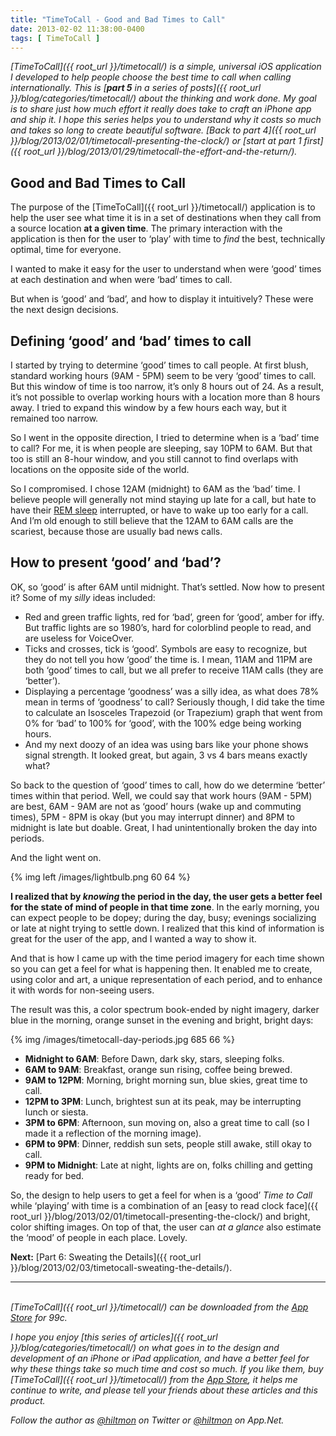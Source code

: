 ```yaml
---
title: "TimeToCall - Good and Bad Times to Call"
date: 2013-02-02 11:38:00-0400
tags: [ TimeToCall ]
---
```


*[TimeToCall]({{ root_url }}/timetocall/) is a simple, universal iOS application I developed to help people choose the best time to call when calling internationally. This is [**part 5** in a series of posts]({{ root_url }}/blog/categories/timetocall/) about the thinking and work done. My goal is to share just how much effort it really does take to craft an iPhone app and ship it. I hope this series helps you to understand why it costs so much and takes so long to create beautiful software. [Back to part 4]({{ root_url }}/blog/2013/02/01/timetocall-presenting-the-clock/) or [start at part 1 first]({{ root_url }}/blog/2013/01/29/timetocall-the-effort-and-the-return/).*

## Good and Bad Times to Call

The purpose of the [TimeToCall]({{ root_url }}/timetocall/) application is to help the user see what time it is in a set of destinations when they call from a source location **at a given time**. The primary interaction with the application is then for the user to ‘play’ with time to *find* the best, technically optimal, time for everyone.

I wanted to make it easy for the user to understand when were ‘good’ times at each destination and when were ‘bad’ times to call.

But when is ‘good’ and ‘bad’, and how to display it intuitively? These were the next design decisions.

## Defining ‘good’ and ‘bad’ times to call

I started by trying to determine ‘good’ times to call people. At first blush, standard working hours (9AM - 5PM) seem to be very ‘good’ times to call. But this window of time is too narrow, it’s only 8 hours out of 24. As a result, it’s not possible to overlap working hours with a location more than 8 hours away. I tried to expand this window by a few hours each way, but it remained too narrow.

So I went in the opposite direction, I tried to determine when is a ‘bad’ time to call? For me, it is when people are sleeping, say 10PM to 6AM. But that too is still an 8-hour window, and you still cannot to find overlaps with locations on the opposite side of the world. 

So I compromised. I chose 12AM (midnight) to 6AM as the ‘bad’ time. I believe people will generally not mind staying up late for a call, but hate to have their [REM sleep](http://en.wikipedia.org/wiki/Rapid_eye_movement_sleep) interrupted, or have to wake up too early for a call. And I’m old enough to still believe that the 12AM to 6AM calls are the scariest, because those are usually bad news calls.

## How to present ‘good’ and ‘bad’?

OK, so ‘good’ is after 6AM until midnight. That’s settled. Now how to present it? Some of my *silly* ideas included:

* Red and green traffic lights, red for ‘bad’, green for ‘good’, amber for iffy. But traffic lights are so 1980’s, hard for colorblind people to read, and are useless for VoiceOver.
* Ticks and crosses, tick is ‘good’. Symbols are easy to recognize, but they do not tell you how ‘good’ the time is. I mean, 11AM and 11PM are both ‘good’ times to call, but we all prefer to receive 11AM calls (they are ‘better’).
* Displaying a percentage ‘goodness’ was a silly idea, as what does 78% mean in terms of ‘goodness’ to call? Seriously though, I did take the time to calculate an Isosceles Trapezoid (or Trapezium) graph that went from 0% for ‘bad’ to 100% for ‘good’, with the 100% edge being working hours.
* And my next doozy of an idea was using bars like your phone shows signal strength. It looked great, but again, 3 vs 4 bars means exactly what?

So back to the question of ‘good’ times to call, how do we determine ‘better’ times within that period. Well, we could say that work hours (9AM - 5PM) are best, 6AM - 9AM are not as ‘good’ hours (wake up and commuting times), 5PM - 8PM is okay (but you may interrupt dinner) and 8PM to midnight is late but doable. Great, I had unintentionally broken the day into periods.

And the light went on.

{% img left /images/lightbulb.png 60 64 %}

**I realized that by *knowing* the period in the day, the user gets a better feel for the state of mind of people in that time zone**. In the early morning, you can expect people to be dopey; during the day, busy; evenings socializing or late at night trying to settle down. I realized that this kind of information is great for the user of the app, and I wanted a way to show it.

And that is how I came up with the time period imagery for each time shown so you can get a feel for what is happening then. It enabled me to create, using color and art, a unique representation of each period, and to enhance it with words for non-seeing users.

The result was this, a color spectrum book-ended by night imagery, darker blue in the morning, orange sunset in the evening and bright, bright days:

{% img /images/timetocall-day-periods.jpg 685 66 %}

* **Midnight to 6AM**: Before Dawn, dark sky, stars, sleeping folks.
* **6AM to 9AM**: Breakfast, orange sun rising, coffee being brewed.
* **9AM to 12PM**: Morning, bright morning sun, blue skies, great time to call.
* **12PM to 3PM**: Lunch, brightest sun at its peak, may be interrupting lunch or siesta.
* **3PM to 6PM**: Afternoon, sun moving on, also a great time to call (so I made it a reflection of the morning image).
* **6PM to 9PM**: Dinner, reddish sun sets, people still awake, still okay to call.
* **9PM to Midnight**: Late at night, lights are on, folks chilling and getting ready for bed.

So, the design to help users to get a feel for when is a ‘good’ *Time to Call* while ‘playing’ with time is a combination of an [easy to read clock face]({{ root_url }}/blog/2013/02/01/timetocall-presenting-the-clock/) and bright, color shifting images. On top of that, the user can *at a glance* also estimate the ‘mood’ of people in each place. Lovely.

**Next:** [Part 6: Sweating the Details]({{ root_url }}/blog/2013/02/03/timetocall-sweating-the-details/).

---
&nbsp;  
*[TimeToCall]({{ root_url }}/timetocall/) can be downloaded from the [App Store](https://itunes.apple.com/us/app/timetocall/id596429979?ls=1&mt=8) for 99c.*

*I hope you enjoy [this series of articles]({{ root_url }}/blog/categories/timetocall/) on what goes in to the design and development of an iPhone or iPad application, and have a better feel for why these things take so much time and cost so much. If you like them, buy [TimeToCall]({{ root_url }}/timetocall/) from the [App Store](https://itunes.apple.com/us/app/timetocall/id596429979?ls=1&mt=8), it helps me continue to write, and please tell your friends about these articles and this product.*

*Follow the author as [@hiltmon](https://twitter.com/hiltmon) on Twitter or [@hiltmon](http://alpha.app.net/hiltmon) on App.Net.*
